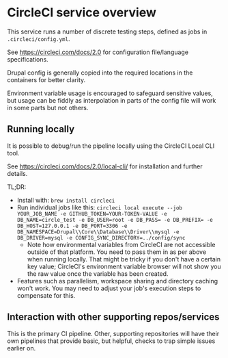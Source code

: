 # CircleCI service overview

This service runs a number of discrete testing steps, defined as jobs in `.circleci/config.yml`.

See https://circleci.com/docs/2.0 for configuration file/language specifications.

Drupal config is generally copied into the required locations in the containers for better clarity.

Environment variable usage is encouraged to safeguard sensitive values, but usage can be fiddly as interpolation in parts of the config file will work in some parts but not others.

## Running locally

It is possible to debug/run the pipeline locally using the CircleCI Local CLI tool.

See https://circleci.com/docs/2.0/local-cli/ for installation and further details.

TL;DR:

- Install with: `brew install circleci`
- Run individual jobs like this: `circleci local execute --job YOUR_JOB_NAME -e GITHUB_TOKEN=YOUR-TOKEN-VALUE -e DB_NAME=circle_test -e DB_USER=root -e DB_PASS= -e DB_PREFIX= -e DB_HOST=127.0.0.1 -e DB_PORT=3306 -e DB_NAMESPACE=Drupal\\Core\\Database\\Driver\\mysql -e DB_DRIVER=mysql -e CONFIG_SYNC_DIRECTORY=../config/sync`
  - Note how environmental variables from CircleCI are not accessible outside of that platform. You need to pass them in as per above when running locally. That might be tricky if you don't have a certain key value; CircleCI's environment variable browser will not show you the raw value once the variable has been created.
- Features such as parallelism, workspace sharing and directory caching won't work. You may need to adjust your job's execution steps to compensate for this.

## Interaction with other supporting repos/services

This is the primary CI pipeline. Other, supporting repositories will have their own pipelines that provide basic, but helpful, checks to trap simple issues earlier on.
